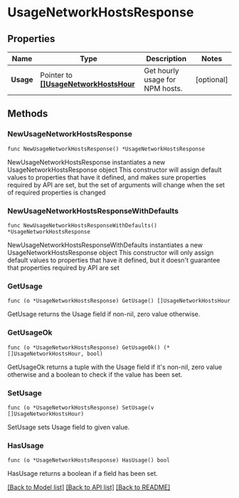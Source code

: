 # UsageNetworkHostsResponse

## Properties

Name | Type | Description | Notes
---- | ---- | ----------- | ------
**Usage** | Pointer to [**[]UsageNetworkHostsHour**](UsageNetworkHostsHour.md) | Get hourly usage for NPM hosts. | [optional] 

## Methods

### NewUsageNetworkHostsResponse

`func NewUsageNetworkHostsResponse() *UsageNetworkHostsResponse`

NewUsageNetworkHostsResponse instantiates a new UsageNetworkHostsResponse object
This constructor will assign default values to properties that have it defined,
and makes sure properties required by API are set, but the set of arguments
will change when the set of required properties is changed

### NewUsageNetworkHostsResponseWithDefaults

`func NewUsageNetworkHostsResponseWithDefaults() *UsageNetworkHostsResponse`

NewUsageNetworkHostsResponseWithDefaults instantiates a new UsageNetworkHostsResponse object
This constructor will only assign default values to properties that have it defined,
but it doesn't guarantee that properties required by API are set

### GetUsage

`func (o *UsageNetworkHostsResponse) GetUsage() []UsageNetworkHostsHour`

GetUsage returns the Usage field if non-nil, zero value otherwise.

### GetUsageOk

`func (o *UsageNetworkHostsResponse) GetUsageOk() (*[]UsageNetworkHostsHour, bool)`

GetUsageOk returns a tuple with the Usage field if it's non-nil, zero value otherwise
and a boolean to check if the value has been set.

### SetUsage

`func (o *UsageNetworkHostsResponse) SetUsage(v []UsageNetworkHostsHour)`

SetUsage sets Usage field to given value.

### HasUsage

`func (o *UsageNetworkHostsResponse) HasUsage() bool`

HasUsage returns a boolean if a field has been set.


[[Back to Model list]](../README.md#documentation-for-models) [[Back to API list]](../README.md#documentation-for-api-endpoints) [[Back to README]](../README.md)


